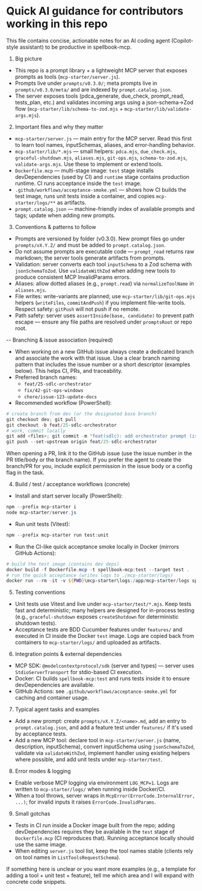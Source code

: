 # Quick AI guidance for contributors working in this repo

This file contains concise, actionable notes for an AI coding agent (Copilot-style assistant) to be productive in spellbook-mcp.

1. Big picture

- This repo is a prompt library + a lightweight MCP server that exposes prompts as tools (`mcp-starter/server.js`).
- Prompts live under `prompts/v0.3.0/`; meta prompts live in `prompts/v0.3.0/meta/` and are indexed by `prompt.catalog.json`.
- The server exposes tools (pdca_generate, due_check, prompt_read, tests_plan, etc.) and validates incoming args using a json-schema→Zod flow (`mcp-starter/lib/schema-to-zod.mjs` + `mcp-starter/lib/validate-args.mjs`).

2. Important files and why they matter

- `mcp-starter/server.js` — main entry for the MCP server. Read this first to learn tool names, inputSchemas, aliases, and error-handling behavior.
- `mcp-starter/lib/*.mjs` — small helpers: `pdca.mjs`, `due_check.mjs`, `graceful-shutdown.mjs`, `aliases.mjs`, `git-ops.mjs`, `schema-to-zod.mjs`, `validate-args.mjs`. Use these to implement or extend tools.
- `Dockerfile.mcp` — multi-stage image: `test` stage installs devDependencies (used by CI) and `runtime` stage contains production runtime. CI runs acceptance inside the `test` image.
- `.github/workflows/acceptance-smoke.yml` — shows how CI builds the test image, runs unit tests inside a container, and copies `mcp-starter/logs/**` as artifacts.
- `prompt.catalog.json` — machine-friendly index of available prompts and tags; update when adding new prompts.

3. Conventions & patterns to follow

- Prompts are versioned by folder (v0.3.0). New prompt files go under `prompts/vX.Y.Z/` and must be added to `prompt.catalog.json`.
- Do not assume prompts are executable code — `prompt_read` returns raw markdown; the server tools generate artifacts from prompts.
- Validation: server converts each tool `inputSchema` to a Zod schema with `jsonSchemaToZod`. Use `validateWithZod` when adding new tools to produce consistent MCP InvalidParams errors.
- Aliases: allow dotted aliases (e.g., `prompt.read`) via `normalizeToolName` in `aliases.mjs`.
- File writes: write-variants are planned; use `mcp-starter/lib/git-ops.mjs` helpers (`writeFiles`, `commitAndPush`) if you implement file-write tools. Respect safety: `gitPush` will not push if no remote.
- Path safety: server uses `assertInside(base, candidate)` to prevent path escape — ensure any file paths are resolved under `promptsRoot` or repo root.

-- Branching & issue association (required)

- When working on a new GitHub issue always create a dedicated branch and associate the work with that issue. Use a clear branch naming pattern that includes the issue number or a short descriptor (examples below). This helps CI, PRs, and traceability.
- Preferred branch names:
  - `feat/25-sdlc-orchestrator`
  - `fix/42-git-ops-windows`
  - `chore/issue-123-update-docs`
- Recommended workflow (PowerShell):

```powershell
# create branch from dev (or the designated base branch)
git checkout dev; git pull
git checkout -b feat/25-sdlc-orchestrator
# work, commit locally
git add <files>; git commit -m "feat(sdlc): add orchestrator prompt (issue-25)"
git push --set-upstream origin feat/25-sdlc-orchestrator
```

When opening a PR, link it to the GitHub issue (use the issue number in the PR title/body or the branch name). If you prefer the agent to create the branch/PR for you, include explicit permission in the issue body or a config flag in the task.

4. Build / test / acceptance workflows (concrete)

- Install and start server locally (PowerShell):

```powershell
npm --prefix mcp-starter i
node mcp-starter/server.js
```

- Run unit tests (Vitest):

```powershell
npm --prefix mcp-starter run test:unit
```

- Run the CI-like quick acceptance smoke locally in Docker (mirrors GitHub Actions):

```powershell
# build the test image (contains dev deps)
docker build -f Dockerfile.mcp -t spellbook-mcp:test --target test .
# run the quick acceptance (writes logs to ./mcp-starter/logs)
docker run --rm -it -v ${PWD}\mcp-starter\logs:/app/mcp-starter/logs spellbook-mcp:test /bin/sh -c "cd /app && npm run acceptance:quick:logging"
```

5. Testing conventions

- Unit tests use Vitest and live under `mcp-starter/test/*.mjs`. Keep tests fast and deterministic; many helpers are designed for in-process testing (e.g., `graceful-shutdown` exposes `createShutdown` for deterministic shutdown tests).
- Acceptance tests are BDD Cucumber features under `features/` and executed in CI inside the Docker `test` image. Logs are copied back from containers to `mcp-starter/logs/` and uploaded as artifacts.

6. Integration points & external dependencies

- MCP SDK: `@modelcontextprotocol/sdk` (server and types) — server uses `StdioServerTransport` for stdio-based CI execution.
- Docker: CI builds `spellbook-mcp:test` and runs tests inside it to ensure devDependencies are available.
- GitHub Actions: see `.github/workflows/acceptance-smoke.yml` for caching and container usage.

7. Typical agent tasks and examples

- Add a new prompt: create `prompts/vX.Y.Z/<name>.md`, add an entry to `prompt.catalog.json`, and add a feature test under `features/` if it's used by acceptance tests.
- Add a new MCP tool: declare tool in `mcp-starter/server.js` (name, description, inputSchema), convert inputSchema using `jsonSchemaToZod`, validate via `validateWithZod`, implement handler using existing helpers where possible, and add unit tests under `mcp-starter/test`.

8. Error modes & logging

- Enable verbose MCP logging via environment `LOG_MCP=1`. Logs are written to `mcp-starter/logs/` when running inside Docker/CI.
- When a tool throws, server wraps in `McpError(ErrorCode.InternalError, ...)`; for invalid inputs it raises `ErrorCode.InvalidParams`.

9. Small gotchas

- Tests in CI run inside a Docker image built from the repo; adding devDependencies requires they be available in the `test` stage of `Dockerfile.mcp` (CI reproduces that). Running acceptance locally should use the same image.
- When editing `server.js` tool list, keep the tool names stable (clients rely on tool names in `ListToolsRequestSchema`).

If something here is unclear or you want more examples (e.g., a template for adding a tool + unit test + feature), tell me which area and I will expand with concrete code snippets.

